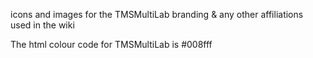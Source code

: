 icons and images for the TMSMultiLab branding & any other affiliations used in the wiki

The html colour code for TMSMultiLab is #008fff
